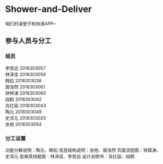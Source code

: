 # Shower-and-Deliver

咱们的澡堂子和快递APP~

## 参与人员与分工

### 组员
李哲远 2018303057  
林泽佳 2018303059  
韩松 2018303038  
唐浩然 2018303061  
钟林涛 2018303060  
段鹤 2018303042  
肖红丽 2018303043  
陶元 2018303049  
史淳元 2018303020  
张弛 2018303054  

### 分工设置
功能分解说明：陶元、韩松
信息结构说明：张弛、唐浩然
页面流程图：钟霖涛、史淳元
低保真线框图：林泽佳、李哲远
设计说明书：肖红丽、段鹤
